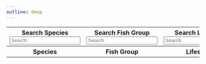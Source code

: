 ```yaml
---
outline: deep
---
```


<script setup>
import { ref } from 'vue'
import { data } from './fish.data.ts'

const searchSpecies = ref("")
const searchFishgroup = ref("")
const searchLifestyle = ref("")
const searchRarity = ref("")
const searchLocation = ref("")

</script>

<table>
  <tbody>
    <tr>
      <th><div :class="$style.label">Search Species</div> <input :class="$style.inputBox" v-model="searchSpecies" placeholder="Search"/></th>
      <th><div :class="$style.label">Search Fish Group</div> <input :class="$style.inputBox" v-model="searchFishgroup" placeholder="Search"/></th>
      <th><div :class="$style.label">Search Lifestyle</div> <input :class="$style.inputBox" v-model="searchLifestyle" placeholder="Search"/></th>
      <th><div :class="$style.label">Search Rarity</div> <input :class="$style.inputBox" v-model="searchRarity" placeholder="Search"/></th>
      <th><div :class="$style.label">Search Location</div> <input :class="$style.inputBox" v-model="searchLocation" placeholder="Search"/></th>
    </tr>
    <tr>
      <th>Species</th>
      <th>Fish Group</th>
      <th>Lifestyle</th>
      <th>Rarity</th>
      <th>Location</th>
    </tr>
    <template v-for="fish in data">
      <tr v-if="(fish.species.toLowerCase().includes(searchSpecies.toLowerCase()) 
        && fish.fishgroup.toLowerCase().includes(searchFishgroup.toLowerCase())
        && fish.lifestyle.toLowerCase().includes(searchLifestyle.toLowerCase())
        && fish.rarity.toLowerCase().includes(searchRarity.toLowerCase())
        && fish.location.toLowerCase().includes(searchLocation.toLowerCase()))
        || (searchSpecies == '' && searchFishgroup == '' && searchLifestyle == '' && searchRarity == '' && searchLocation == '')">
        <td>{{fish.species}}</td>
        <td>{{fish.fishgroup}}</td>
        <td>{{fish.lifestyle}}</td>
        <td>{{fish.rarity}}</td>
        <td>{{fish.location}}</td>
      </tr>
    </template>
  </tbody>
</table>

<style module>
  .inputBox {
    border: 1px solid var(--vp-c-default-1);
    border-radius: 4px;
    padding: .2em .6em;
    width: 90px
  }

    .label {
    font-size: x-small;
  }
</style>